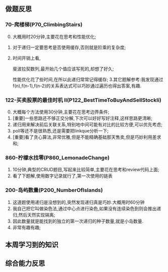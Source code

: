 ## 做题反思

### 70-爬楼梯(P70_ClimbingStairs)

0. 大概用时20分钟,主要花在思考和性能优化;
1. 对于递归一定要思考是否使用缓存,否则就是阶乘的复杂度;
2. 时间开销上看,

   斐波拉契数列,最开始几个值应该写死的,却想了好久;

   性能优化花了些时间,在所以此递归常常记得缓存; 3.其它题解参考:我发现通过f(n),f(n-1),f(n-2)的关系表达式可以巧妙通过遍历也得出答案,有趣.

### 122-买卖股票的最佳时机 II(P122_BestTimeToBuyAndSellStockIi)

0. 大概每个方法使用30分钟,主要花在思考边界条件;
1. [重要]一些思路还不够正交分解,下次可以好好写好注释,这样思路更清晰;
2. 递归用来解决前后关联关系,特别地中间可能有对比的比较方便,可以优先考虑;
3. poll等还不是很熟悉,还是需要把linkque分析一下;
4. [重要]看了贪心算法,非常优雅,但是不能精确基础那天售卖,但是巧妙利用差求和;

### 860-柠檬水找零(P860_LemonadeChange)

1. 10分钟,典型的CRUD题目,写起来比较简单,主要花在思考和review代码上面;
2. 看了下题解,使用数字记录就行了,第一次使用的链表

### 200-岛屿数量(P200_NumberOfIslands)

1. 这道题使用递归是没想到的,突然发现递归真是巧妙.大概用时60分钟
2. 我自己把它叫做染色法,通过中心点进行染色,如果没有连续染色到则会推出递归,然后天然实现隔离;
3. 因此数量就是能找到的独立的第一次递归的种子数量,就是小岛数量.
4. 非常有趣有趣;


## 本周学习到的知识

## 综合能力反思

